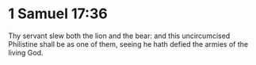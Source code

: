 # 1 Samuel 17:36

Thy servant slew both the lion and the bear: and this uncircumcised Philistine shall be as one of them, seeing he hath defied the armies of the living God.